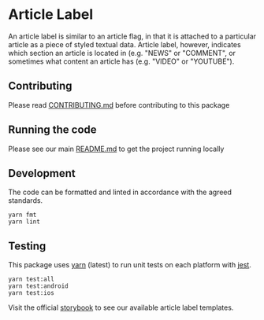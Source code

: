 # Article Label

An article label is similar to an article flag, in that it is attached to a
particular article as a piece of styled textual data. Article label, however,
indicates which section an article is located in (e.g. "NEWS" or "COMMENT", or
sometimes what content an article has (e.g. "VIDEO" or "YOUTUBE").

## Contributing

Please read [CONTRIBUTING.md](./CONTRIBUTING.md) before contributing to this
package

## Running the code

Please see our main [README.md](../README.md) to get the project running locally

## Development

The code can be formatted and linted in accordance with the agreed standards.

```
yarn fmt
yarn lint
```

## Testing

This package uses [yarn](https://yarnpkg.com) (latest) to run unit tests on each
platform with [jest](https://facebook.github.io/jest/).

```
yarn test:all
yarn test:android
yarn test:ios
```

Visit the official
[storybook](http://components.thetimes.co.uk/?knob-Size%20of%20ad%20placeholder%3A=default&knob-Section=%23333333&selectedKind=Primitives%2FArticle%20Label&selectedStory=Article%20Label&full=0&addons=1&stories=1&panelRight=0&addonPanel=storybooks%2Fstorybook-addon-knobs)
to see our available article label templates.
